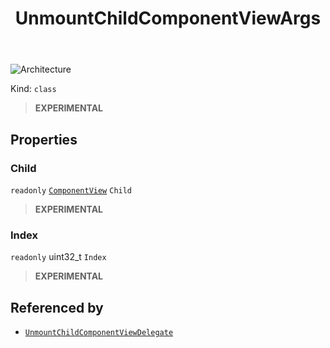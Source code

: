 ﻿---
id: UnmountChildComponentViewArgs
title: UnmountChildComponentViewArgs
---

![Architecture](https://img.shields.io/badge/architecture-new_only-blue)

Kind: `class`

> **EXPERIMENTAL**

## Properties
### Child
`readonly`  [`ComponentView`](ComponentView) `Child`

> **EXPERIMENTAL**

### Index
`readonly`  uint32_t `Index`

> **EXPERIMENTAL**

## Referenced by
- [`UnmountChildComponentViewDelegate`](UnmountChildComponentViewDelegate)

